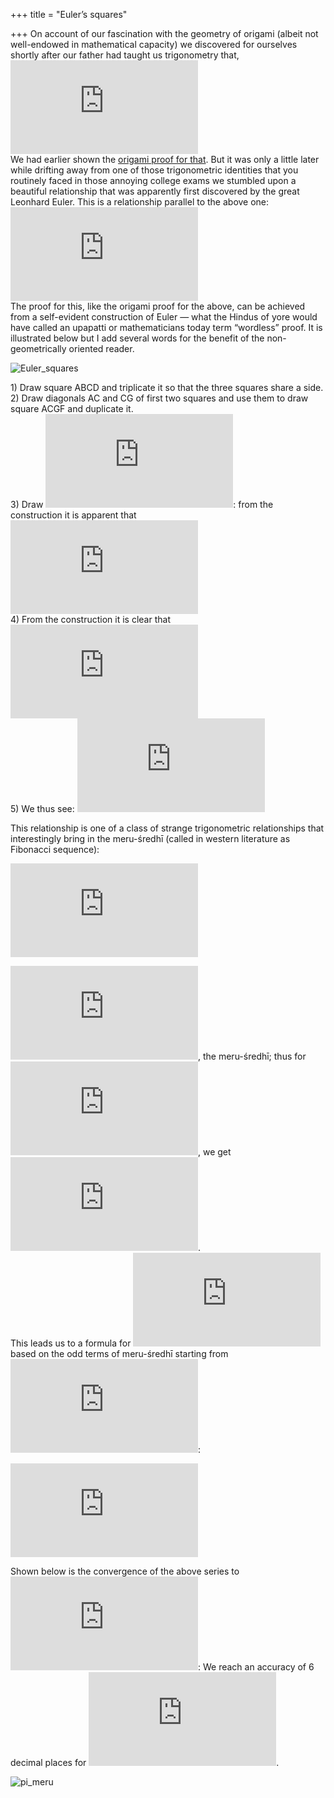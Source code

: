+++
title = "Euler’s squares"

+++
On account of our fascination with the geometry of origami (albeit not
well-endowed in mathematical capacity) we discovered for ourselves
shortly after our father had taught us trigonometry that,  
![\\arctan(1)+\\arctan(2)+\\arctan(3)=\\pi](https://s0.wp.com/latex.php?latex=%5Carctan%281%29%2B%5Carctan%282%29%2B%5Carctan%283%29%3D%5Cpi&bg=ffffff&fg=333333&s=0
"\\arctan(1)+\\arctan(2)+\\arctan(3)=\\pi")  
We had earlier shown the [origami proof for
that](https://manasataramgini.wordpress.com/2016/12/26/some-reminiscences-of-our-study-of-chaotic-maps-2/).
But it was only a little later while drifting away from one of those
trigonometric identities that you routinely faced in those annoying
college exams we stumbled upon a beautiful relationship that was
apparently first discovered by the great Leonhard Euler. This is a
relationship parallel to the above one:  
![\\arctan\\left(\\frac{1}{2}\\right)+\\arctan\\left(\\frac{1}{3}\\right)=\\arctan\\left(1\\right)=\\frac{\\pi}{4}](https://s0.wp.com/latex.php?latex=%5Carctan%5Cleft%28%5Cfrac%7B1%7D%7B2%7D%5Cright%29%2B%5Carctan%5Cleft%28%5Cfrac%7B1%7D%7B3%7D%5Cright%29%3D%5Carctan%5Cleft%281%5Cright%29%3D%5Cfrac%7B%5Cpi%7D%7B4%7D&bg=ffffff&fg=333333&s=0
"\\arctan\\left(\\frac{1}{2}\\right)+\\arctan\\left(\\frac{1}{3}\\right)=\\arctan\\left(1\\right)=\\frac{\\pi}{4}")  
The proof for this, like the origami proof for the above, can be
achieved from a self-evident construction of Euler — what the Hindus of
yore would have called an upapatti or mathematicians today term
“wordless” proof. It is illustrated below but I add several words for
the benefit of the non-geometrically oriented reader.

![Euler\_squares](https://manasataramgini.files.wordpress.com/2017/04/euler_squares.png?w=640)

1\) Draw square ABCD and triplicate it so that the three squares share a
side.  
2\) Draw diagonals AC and CG of first two squares and use them to draw
square ACGF and duplicate it.  
3\) Draw
![\\overline{AE}](https://s0.wp.com/latex.php?latex=%5Coverline%7BAE%7D&bg=ffffff&fg=333333&s=0
"\\overline{AE}"): from the construction it is apparent that ![\\angle
GAE=\\arctan\\left(\\frac{1}{3}\\right)](https://s0.wp.com/latex.php?latex=%5Cangle+GAE%3D%5Carctan%5Cleft%28%5Cfrac%7B1%7D%7B3%7D%5Cright%29&bg=ffffff&fg=333333&s=0
"\\angle GAE=\\arctan\\left(\\frac{1}{3}\\right)")  
4\) From the construction it is clear that ![\\angle
EAC=\\arctan\\left(\\frac{1}{2}\\right)](https://s0.wp.com/latex.php?latex=%5Cangle+EAC%3D%5Carctan%5Cleft%28%5Cfrac%7B1%7D%7B2%7D%5Cright%29&bg=ffffff&fg=333333&s=0
"\\angle EAC=\\arctan\\left(\\frac{1}{2}\\right)")  
5\) We thus see: ![\\angle GAE+ \\angle EAC = \\angle BAC=
\\frac{\\pi}{4}=
\\arctan(1)=\\arctan\\left(\\frac{1}{2}\\right)+\\arctan\\left(\\frac{1}{3}\\right)](https://s0.wp.com/latex.php?latex=%5Cangle+GAE%2B+%5Cangle+EAC+%3D+%5Cangle+BAC%3D+%5Cfrac%7B%5Cpi%7D%7B4%7D%3D+%5Carctan%281%29%3D%5Carctan%5Cleft%28%5Cfrac%7B1%7D%7B2%7D%5Cright%29%2B%5Carctan%5Cleft%28%5Cfrac%7B1%7D%7B3%7D%5Cright%29&bg=ffffff&fg=333333&s=0
"\\angle GAE+ \\angle EAC = \\angle BAC= \\frac{\\pi}{4}= \\arctan(1)=\\arctan\\left(\\frac{1}{2}\\right)+\\arctan\\left(\\frac{1}{3}\\right)")

This relationship is one of a class of strange trigonometric
relationships that interestingly bring in the meru-średhī (called in
western literature as Fibonacci sequence):

![\\arctan\\left(\\frac{1}{M\_{2n}}\\right)=\\arctan\\left(\\frac{1}{M\_{2n+1}}\\right)+\\arctan\\left(\\frac{1}{M\_{2n+2}}\\right)](https://s0.wp.com/latex.php?latex=%5Carctan%5Cleft%28%5Cfrac%7B1%7D%7BM_%7B2n%7D%7D%5Cright%29%3D%5Carctan%5Cleft%28%5Cfrac%7B1%7D%7BM_%7B2n%2B1%7D%7D%5Cright%29%2B%5Carctan%5Cleft%28%5Cfrac%7B1%7D%7BM_%7B2n%2B2%7D%7D%5Cright%29&bg=ffffff&fg=333333&s=0
"\\arctan\\left(\\frac{1}{M_{2n}}\\right)=\\arctan\\left(\\frac{1}{M_{2n+1}}\\right)+\\arctan\\left(\\frac{1}{M_{2n+2}}\\right)")

![M=1,1,2,3,5,8,13,21...](https://s0.wp.com/latex.php?latex=M%3D1%2C1%2C2%2C3%2C5%2C8%2C13%2C21...&bg=ffffff&fg=333333&s=0
"M=1,1,2,3,5,8,13,21..."), the meru-średhī; thus for
![n=1](https://s0.wp.com/latex.php?latex=n%3D1&bg=ffffff&fg=333333&s=0
"n=1"), we get ![M\_2=1; M\_3=2;
M\_4=3](https://s0.wp.com/latex.php?latex=M_2%3D1%3B+M_3%3D2%3B+M_4%3D3&bg=ffffff&fg=333333&s=0
"M_2=1; M_3=2; M_4=3").  
This leads us to a formula for
![\\pi](https://s0.wp.com/latex.php?latex=%5Cpi&bg=ffffff&fg=333333&s=0
"\\pi") based on the odd terms of meru-średhī starting from
![M\_3](https://s0.wp.com/latex.php?latex=M_3&bg=ffffff&fg=333333&s=0
"M_3"):

![\\pi=4\\displaystyle \\sum\_{n=1}^\\infty \\arctan
\\left(\\frac{1}{M\_{2n+1}}\\right)](https://s0.wp.com/latex.php?latex=%5Cpi%3D4%5Cdisplaystyle+%5Csum_%7Bn%3D1%7D%5E%5Cinfty+%5Carctan+%5Cleft%28%5Cfrac%7B1%7D%7BM_%7B2n%2B1%7D%7D%5Cright%29&bg=ffffff&fg=333333&s=0
"\\pi=4\\displaystyle \\sum_{n=1}^\\infty \\arctan \\left(\\frac{1}{M_{2n+1}}\\right)")

Shown below is the convergence of the above series to
![\\pi](https://s0.wp.com/latex.php?latex=%5Cpi&bg=ffffff&fg=333333&s=0
"\\pi"): We reach an accuracy of 6 decimal places for
![n=18](https://s0.wp.com/latex.php?latex=n%3D18&bg=ffffff&fg=333333&s=0
"n=18").

![pi\_meru](https://manasataramgini.files.wordpress.com/2017/04/pi_meru.png?w=640)
